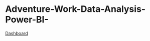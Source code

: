 # Adventure-Work-Data-Analysis-Power-BI-


[Dashboard](https://app.powerbi.com/reportEmbed?reportId=65d4d398-86f1-43d9-94f9-c2a4a9e45407&autoAuth=true&ctid=573e2fa0-f3c0-40a1-9fef-6fe8f7c09cff&config=eyJjbHVzdGVyVXJsIjoiaHR0cHM6Ly93YWJpLXVzLWVhc3QyLXJlZGlyZWN0LmFuYWx5c2lzLndpbmRvd3MubmV0LyJ9)
